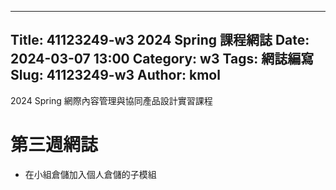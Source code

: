 
---
Title: 41123249-w3 2024 Spring 課程網誌
Date: 2024-03-07 13:00
Category: w3
Tags: 網誌編寫
Slug: 41123249-w3
Author: kmol
---

2024 Spring 網際內容管理與協同產品設計實習課程

<!-- PELICAN_END_SUMMARY -->

# 第三週網誌
- 在小組倉儲加入個人倉儲的子模組
